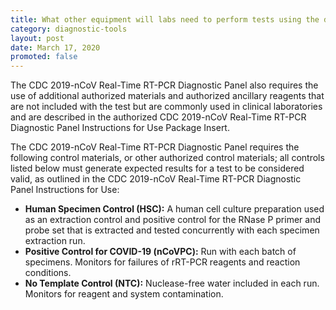 ```yaml
---
title: What other equipment will labs need to perform tests using the diagnostic panel?
category: diagnostic-tools
layout: post
date: March 17, 2020
promoted: false
---
```


The CDC 2019-nCoV Real-Time RT-PCR Diagnostic Panel also requires the use of additional authorized materials and authorized ancillary reagents that are not included with the test but are commonly used in clinical laboratories and are described in the authorized CDC 2019-nCoV Real-Time RT-PCR Diagnostic Panel Instructions for Use Package Insert.

The CDC 2019-nCoV Real-Time RT-PCR Diagnostic Panel requires the following control materials, or other authorized control materials; all controls listed below must generate expected results for a test to be considered valid, as outlined in the CDC 2019-nCoV Real-Time RT-PCR Diagnostic Panel Instructions for Use:

* **Human Specimen Control (HSC):** A human cell culture preparation used as an extraction control and positive control for the RNase P primer and probe set that is extracted and tested concurrently with each specimen extraction run.
* **Positive Control for COVID-19 (nCoVPC):** Run with each batch of specimens.  Monitors for failures of rRT-PCR reagents and reaction conditions.
* **No Template Control (NTC):** Nuclease-free water included in each run.  Monitors for reagent and system contamination.
